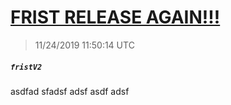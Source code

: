 # [FRIST RELEASE AGAIN!!!](https://github.com/Mike-EEE/action-jackson/releases/tag/fristV2)
> 11/24/2019 11:50:14 UTC
##### ``fristV2``
asdfad sfadsf adsf  asdf adsf 

